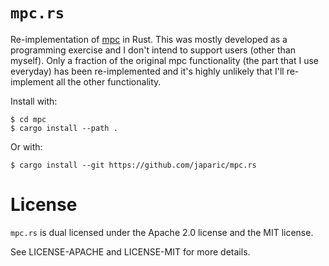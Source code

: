 # `mpc.rs`

Re-implementation of [mpc] in Rust. This was mostly developed as a programming exercise and I don't
intend to support users (other than myself). Only a fraction of the original mpc functionality (the
part that I use everyday) has been re-implemented and it's highly unlikely that I'll re-implement
all the other functionality.

[mpc]: http://www.musicpd.org/clients/mpc/

Install with:

```
$ cd mpc
$ cargo install --path .
```

Or with:

```
$ cargo install --git https://github.com/japaric/mpc.rs
```

[mpc]: http://www.musicpd.org/clients/mpc/

# License

`mpc.rs` is dual licensed under the Apache 2.0 license and the MIT license.

See LICENSE-APACHE and LICENSE-MIT for more details.
